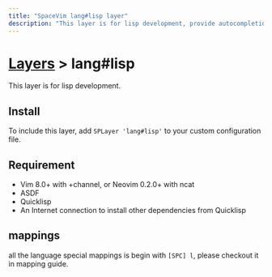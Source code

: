 ```yaml
---
title: "SpaceVim lang#lisp layer"
description: "This layer is for lisp development, provide autocompletion, syntax checking, code format for lisp file."
---
```


# [Layers](../../) > lang#lisp

This layer is for lisp development.

## Install

To include this layer, add `SPLayer 'lang#lisp'` to your custom configuration file.


## Requirement

- Vim 8.0+ with +channel, or Neovim 0.2.0+ with ncat
- ASDF
- Quicklisp
- An Internet connection to install other dependencies from Quicklisp

## mappings

all the language special mappings is begin with `[SPC] l`, please checkout it in mapping guide.
